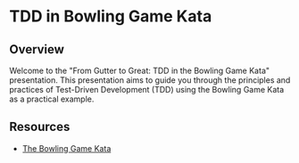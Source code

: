 # TDD in Bowling Game Kata

## Overview
Welcome to the "From Gutter to Great: TDD in the Bowling Game Kata" presentation. This presentation aims to guide you through the principles and practices of Test-Driven Development (TDD) using the Bowling Game Kata as a practical example.

## Resources
* [The Bowling Game Kata](http://butunclebob.com/ArticleS.UncleBob.TheBowlingGameKata)